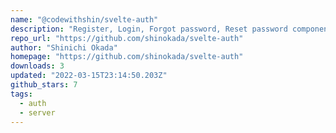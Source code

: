 ```yaml
---
name: "@codewithshin/svelte-auth"
description: "Register, Login, Forgot password, Reset password components using Sendgrid and MongoDB."
repo_url: "https://github.com/shinokada/svelte-auth"
author: "Shinichi Okada"
homepage: "https://github.com/shinokada/svelte-auth"
downloads: 3
updated: "2022-03-15T23:14:50.203Z"
github_stars: 7
tags: 
  - auth
  - server
---
```

